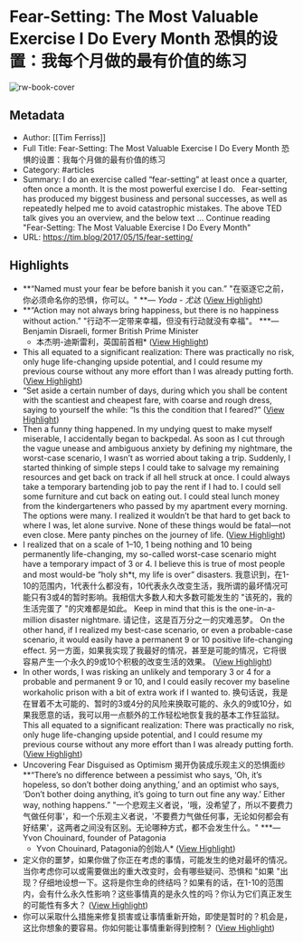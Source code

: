 # Fear-Setting: The Most Valuable Exercise I Do Every Month 恐惧的设置：我每个月做的最有价值的练习

![rw-book-cover](https://readwise-assets.s3.amazonaws.com/media/uploaded_book_covers/profile_101759/timferrissshoot-191-1024x683.jpg)

## Metadata
- Author: [[Tim Ferriss]]
- Full Title: Fear-Setting: The Most Valuable Exercise I Do Every Month 恐惧的设置：我每个月做的最有价值的练习
- Category: #articles
- Summary: I do an exercise called “fear-setting” at least once a quarter, often once a month. It is the most powerful exercise I do.   Fear-setting has produced my biggest business and personal successes, as well as repeatedly helped me to avoid catastrophic mistakes. The above TED talk gives you an overview, and the below text … Continue reading "Fear-Setting: The Most Valuable Exercise I Do Every Month"
- URL: https://tim.blog/2017/05/15/fear-setting/

## Highlights
- **“Named must your fear be before banish it you can.” 
  "在驱逐它之前，你必须命名你的恐惧，你可以。" 
  ***— Yoda - 尤达* ([View Highlight](https://read.readwise.io/read/01h3v9gmjpr9e0bc3yd356ker4))
- **“Action may not always bring happiness, but there is no happiness without action.” 
  "行动不一定带来幸福，但没有行动就没有幸福"。 
  ***— Benjamin Disraeli, former British Prime Minister 
  - 本杰明-迪斯雷利，英国前首相* ([View Highlight](https://read.readwise.io/read/01h3v9n8fpnea82n7b6vhc4xjn))
- This all equated to a significant realization: There was practically no risk, only huge life-changing upside potential, and I could resume my previous course without any more effort than I was already putting forth. ([View Highlight](https://read.readwise.io/read/01h3vb545r4gw6qcp6avv48yek))
- “Set aside a certain number of days, during which you shall be content with the scantiest and cheapest fare, with coarse and rough dress, saying to yourself the while: “Is this the condition that I feared?” ([View Highlight](https://read.readwise.io/read/01h3va1qw53crmd4d2rbyev1wz))
- Then a funny thing happened. In my undying quest to make myself miserable, I accidentally began to backpedal. As soon as I cut through the vague unease and ambiguous anxiety by defining my nightmare, the worst-case scenario, I wasn’t as worried about taking a trip. Suddenly, I started thinking of simple steps I could take to salvage my remaining resources and get back on track if all hell struck at once. I could always take a temporary bartending job to pay the rent if I had to. I could sell some furniture and cut back on eating out. I could steal lunch money from the kindergarteners who passed by my apartment every morning. The options were many. I realized it wouldn’t be that hard to get back to where I was, let alone survive. None of these things would be fatal—not even close. Mere panty pinches on the journey of life. ([View Highlight](https://read.readwise.io/read/01h3va6nckez1cvwj02z6zq5tm))
- I realized that on a scale of 1–10, 1 being nothing and 10 being permanently life-changing, my so-called worst-case scenario might have a temporary impact of 3 or 4. I believe this is true of most people and most would-be “holy sh*t, my life is over” disasters. 
  我意识到，在1-10的范围内，1代表什么都没有，10代表永久改变生活，我所谓的最坏情况可能只有3或4的暂时影响。我相信大多数人和大多数可能发生的 "该死的，我的生活完蛋了 "的灾难都是如此。
  Keep in mind that this is the one-in-a-million disaster nightmare. 
  请记住，这是百万分之一的灾难恶梦。
  On the other hand, if I realized my best-case scenario, or even a probable-case scenario, it would easily have a permanent 9 or 10 positive life-changing effect. 
  另一方面，如果我实现了我最好的情况，甚至是可能的情况，它将很容易产生一个永久的9或10个积极的改变生活的效果。 ([View Highlight](https://read.readwise.io/read/01h3va7pvt9ngb2cj7xb4mnzvw))
- In other words, I was risking an unlikely and temporary 3 or 4 for a probable and permanent 9 or 10, and I could easily recover my baseline workaholic prison with a bit of extra work if I wanted to. 
  换句话说，我是在冒着不太可能的、暂时的3或4分的风险来换取可能的、永久的9或10分，如果我愿意的话，我可以用一点额外的工作轻松地恢复我的基本工作狂监狱。
  This all equated to a significant realization: There was practically no risk, only huge life-changing upside potential, and I could resume my previous course without any more effort than I was already putting forth. ([View Highlight](https://read.readwise.io/read/01h3vahy1nrnapcbd41c1xgshe))
- Uncovering Fear Disguised as Optimism 
  揭开伪装成乐观主义的恐惧面纱
  **“There’s no difference between a pessimist who says, ‘Oh, it’s hopeless, so don’t bother doing anything,’ and an optimist who says, ‘Don’t bother doing anything, it’s going to turn out fine any way.’ Either way, nothing happens.” 
  "一个悲观主义者说，'哦，没希望了，所以不要费力气做任何事'，和一个乐观主义者说，'不要费力气做任何事，无论如何都会有好结果'，这两者之间没有区别。无论哪种方式，都不会发生什么。" 
  ***— Yvon Chouinard, founder of Patagonia 
  - Yvon Chouinard, Patagonia的创始人* ([View Highlight](https://read.readwise.io/read/01h417q8zyshxzw8mns0kw9va7))
- 定义你的噩梦，如果你做了你正在考虑的事情，可能发生的绝对最坏的情况。当你考虑你可以或需要做出的重大改变时，会有哪些疑问、恐惧和 "如果 "出现？仔细地设想一下。这将是你生命的终结吗？如果有的话，在1-10的范围内，会有什么永久性影响？这些事情真的是永久性的吗？你认为它们真正发生的可能性有多大？ ([View Highlight](https://read.readwise.io/read/01h419qmgrnfz4rn8remdd7fse))
- 你可以采取什么措施来修复损害或让事情重新开始，即使是暂时的？机会是，这比你想象的要容易。你如何能让事情重新得到控制？ ([View Highlight](https://read.readwise.io/read/01h419sd2cx7phfd4shwej6fxb))
